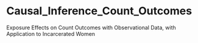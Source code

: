 # Causal_Inference_Count_Outcomes
Exposure Effects on Count Outcomes with Observational Data, with Application to Incarcerated Women
